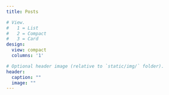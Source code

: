 ```yaml
---
title: Posts

# View.
#   1 = List
#   2 = Compact
#   3 = Card
design:
  view: compact
  columns: '1'

# Optional header image (relative to `static/img/` folder).
header:
  caption: ""
  image: ""
---
```

